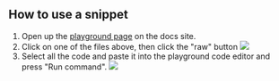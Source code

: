 ## How to use a snippet

1. Open up the [playground page](https://nexus-devtools.github.io/heroprotocoldocs/#/) on the docs site. 
2. Click on one of the files above, then click the "raw" button
![](https://i.imgur.com/aykuHpo.png)
3. Select all the code and paste it into the playground code editor and press "Run command".
![](https://i.imgur.com/zPPQGVl.png)
